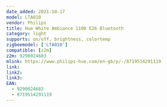 ```yaml
---
date_added: 2021-10-17
model: LTA010
vendor: Philips
title: Hue White Ambiance 1100 E26 Bluetooth 
category: light
supports: on/off, brightness, colortemp
zigbeemodel: ['LTA010']
compatible: [z2m]
z2m: 9290024683
mlink: https://www.philips-hue.com/en-gb/p/-/8719514291119
link: 
link2: 
link3: 
EAN:
  - 9290024683 
  - 8719514291119
---
```

